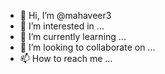 - 👋 Hi, I’m @mahaveer3
- 👀 I’m interested in ...
- 🌱 I’m currently learning ...
- 💞️ I’m looking to collaborate on ...
- 📫 How to reach me ...

<!---
mahaveer3/mahaveer3 is a ✨ special ✨ repository because its `README.md` (this file) appears on your GitHub profile.
You can click the Preview link to take a look  at your changes.
--->
